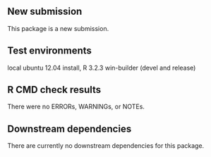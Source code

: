 ## New submission
This package is a new submission.

## Test environments
local ubuntu 12.04 install, R 3.2.3
win-builder (devel and release)

## R CMD check results
There were no ERRORs, WARNINGs, or NOTEs.

## Downstream dependencies
There are currently no downstream dependencies for this package.

